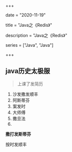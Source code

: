 +++

date = "2020-11-19"

title = "Java之《Redis》"

description = "Java之《Redis》"

series = ["Java", "Java"]

+++

## java历史太极服

> 上课了发简历

1. 沙发撒发顺丰
2. 阿斯蒂芬
3. 案发时
4. 大师傅
5. 撒旦法
6. 

**撒打发斯蒂芬**

按时发顺丰

[^发]: 





